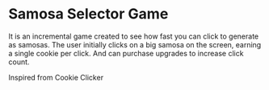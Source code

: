 # Samosa Selector Game
It is an incremental game created to see how fast you can click to generate as samosas. 
The user initially clicks on a big samosa on the screen, earning a single cookie per click. And can purchase upgrades to increase click count. 

Inspired from Cookie Clicker  
